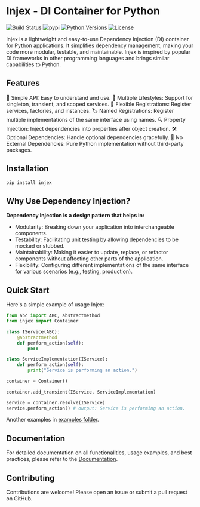 # Injex - DI Container for Python

![Build Status](https://github.com/vshulcz/di/actions/workflows/ci.yml/badge.svg)
[![pypi](https://img.shields.io/pypi/v/injex.svg)](https://pypi.python.org/pypi/injex)
[![Python Versions](https://img.shields.io/badge/python-3.10%20|%203.11%20|%203.12%20|%203.13-blue)](https://github.com/vshulcz/injex)
[![License](https://img.shields.io/github/license/vshulcz/di.svg)](https://github.com/vshulcz/injex/LICENSE)

Injex is a lightweight and easy-to-use Dependency Injection (DI) container for Python applications. It simplifies dependency management, making your code more modular, testable, and maintainable. Injex is inspired by popular DI frameworks in other programming languages and brings similar capabilities to Python.

## Features

🌟 Simple API: Easy to understand and use.
🔄 Multiple Lifestyles: Support for singleton, transient, and scoped services.
🧩 Flexible Registrations: Register services, factories, and instances.
🏷️ Named Registrations: Register multiple implementations of the same interface using names.
🔍 Property Injection: Inject dependencies into properties after object creation.
🛠 Optional Dependencies: Handle optional dependencies gracefully.
🚀 No External Dependencies: Pure Python implementation without third-party packages.

## Installation

```bash
pip install injex
```

## Why Use Dependency Injection?

**Dependency Injection is a design pattern that helps in:**

* Modularity: Breaking down your application into interchangeable components.
* Testability: Facilitating unit testing by allowing dependencies to be mocked or stubbed.
* Maintainability: Making it easier to update, replace, or refactor components without affecting other parts of the application.
* Flexibility: Configuring different implementations of the same interface for various scenarios (e.g., testing, production).

## Quick Start

Here's a simple example of usage Injex:
```python
from abc import ABC, abstractmethod
from injex import Container

class IService(ABC):
    @abstractmethod
    def perform_action(self):
        pass

class ServiceImplementation(IService):
    def perform_action(self):
        print("Service is performing an action.")

container = Container()

container.add_transient(IService, ServiceImplementation)

service = container.resolve(IService)
service.perform_action() # output: Service is performing an action.
```
Another examples in [examples folder](./examples).

## Documentation

For detailed documentation on all functionalities, usage examples, and best practices, please refer to the [Documentation](./docs/tutorial.md).

## Contributing

Contributions are welcome! Please open an issue or submit a pull request on GitHub.
